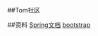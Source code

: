 ##Tom社区

##资料
[Spring文档](https://spring.io/guides)
[bootstrap](https://v3.bootcss.com/components/#navbar-default)
